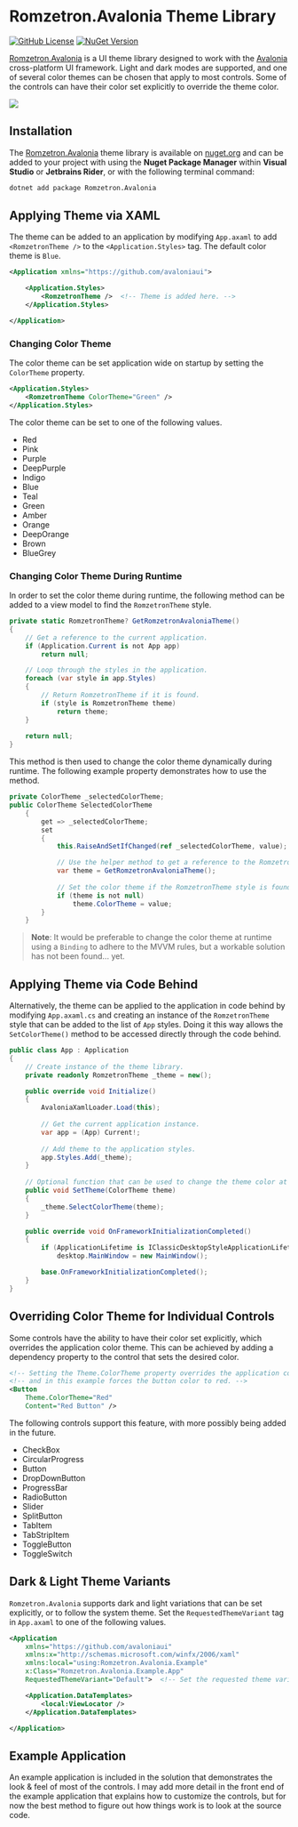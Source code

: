# Romzetron.Avalonia Theme Library

[![GitHub License](https://img.shields.io/github/license/Romzetron/Romzetron.Avalonia)](https://github.com/Romzetron/Romzetron.Avalonia/blob/main/LICENSE.md)
[![NuGet Version](https://img.shields.io/nuget/v/Romzetron.Avalonia)](https://www.nuget.org/packages/Romzetron.Avalonia)

[Romzetron.Avalonia](https://github.com/Romzetron/Romzetron.Avalonia) is a UI theme library designed to work with the [Avalonia](https://avaloniaui.net) cross-platform UI framework. Light and dark modes are supported, and one of several color themes can be chosen that apply to most controls. Some of the controls can have their color set explicitly to override the theme color.

![](https://raw.githubusercontent.com/Romzetron/Romzetron.Avalonia/main/Images/RometronAvaloniaExample.png)

## Installation

The [Romzetron.Avalonia](https://github.com/Romzetron/Romzetron.Avalonia) theme library is available on [nuget.org](https://www.nuget.org/packages/Romzetron.Avalonia) and can be added to your project with using the **Nuget Package Manager** within **Visual Studio** or **Jetbrains Rider**, or with the following terminal command:

```bash
dotnet add package Romzetron.Avalonia
```

## Applying Theme via XAML

The theme can be added to an application by modifying `App.axaml` to add `<RomzetronTheme />` to the `<Application.Styles>` tag. The default color theme is `Blue`.

```xml
<Application xmlns="https://github.com/avaloniaui">

    <Application.Styles>
        <RomzetronTheme />  <!-- Theme is added here. -->
    </Application.Styles>

</Application>
```

### Changing Color Theme

The color theme can be set application wide on startup by setting the `ColorTheme` property.

```xml
<Application.Styles>
    <RomzetronTheme ColorTheme="Green" />
</Application.Styles>
```

The color theme can be set to one of the following values.

- Red
- Pink
- Purple
- DeepPurple
- Indigo
- Blue
- Teal
- Green
- Amber
- Orange
- DeepOrange
- Brown
- BlueGrey

### Changing Color Theme During Runtime

In order to set the color theme during runtime, the following method can be added to a view model to find the `RomzetronTheme` style.

```csharp
private static RomzetronTheme? GetRomzetronAvaloniaTheme()
{
    // Get a reference to the current application.
    if (Application.Current is not App app)
        return null;

    // Loop through the styles in the application.
    foreach (var style in app.Styles)
    {
        // Return RomzetronTheme if it is found.
        if (style is RomzetronTheme theme)
            return theme;
    }
    
    return null;
}
```

This method is then used to change the color theme dynamically during runtime. The following example property demonstrates how to use the method.

```csharp
private ColorTheme _selectedColorTheme;
public ColorTheme SelectedColorTheme
    {
        get => _selectedColorTheme;
        set
        {
            this.RaiseAndSetIfChanged(ref _selectedColorTheme, value);

            // Use the helper method to get a reference to the RomzetronTheme style.
            var theme = GetRomzetronAvaloniaTheme();
            
            // Set the color theme if the RomzetronTheme style is found.
            if (theme is not null)
                theme.ColorTheme = value;
        }
    }
```

> **Note**: It would be preferable to change the color theme at runtime using a `Binding` to adhere to the MVVM rules, but a workable solution has not been found... yet.

## Applying Theme via Code Behind

Alternatively, the theme can be applied to the application in code behind by modifying `App.axaml.cs` and creating an instance of the `RomzetronTheme` style that can be added to the list of `App` styles. Doing it this way allows the `SetColorTheme()` method to be accessed directly through the code behind.

```csharp
public class App : Application
{
    // Create instance of the theme library.
    private readonly RomzetronTheme _theme = new();

    public override void Initialize()
    {
        AvaloniaXamlLoader.Load(this);
        
        // Get the current application instance.
        var app = (App) Current!;
        
        // Add theme to the application styles.
        app.Styles.Add(_theme);
    }
    
    // Optional function that can be used to change the theme color at runtime.
    public void SetTheme(ColorTheme theme)
    {
        _theme.SelectColorTheme(theme);
    }

    public override void OnFrameworkInitializationCompleted()
    {
        if (ApplicationLifetime is IClassicDesktopStyleApplicationLifetime desktop)
            desktop.MainWindow = new MainWindow();

        base.OnFrameworkInitializationCompleted();
    }
}
```

## Overriding Color Theme for Individual Controls

Some controls have the ability to have their color set explicitly, which overrides the application color theme. This can be achieved by adding a dependency property to the control that sets the desired color.

```xml
<!-- Setting the Theme.ColorTheme property overrides the application color theme, -->
<!-- and in this example forces the button color to red. -->
<Button
    Theme.ColorTheme="Red" 
    Content="Red Button" />
```

The following controls support this feature, with more possibly being added in the future.

- CheckBox
- CircularProgress
- Button
- DropDownButton
- ProgressBar
- RadioButton
- Slider
- SplitButton
- TabItem
- TabStripItem
- ToggleButton
- ToggleSwitch

## Dark & Light Theme Variants

`Romzetron.Avalonia` supports dark and light variations that can be set explicitly, or to follow the system theme. Set the `RequestedThemeVariant` tag in `App.axaml` to one of the following values.

```xml
<Application
    xmlns="https://github.com/avaloniaui"
    xmlns:x="http://schemas.microsoft.com/winfx/2006/xaml"
    xmlns:local="using:Romzetron.Avalonia.Example"
    x:Class="Romzetron.Avalonia.Example.App"
    RequestedThemeVariant="Default">  <!-- Set the requested theme variant to Light, Dark, or Default (system theme). -->

    <Application.DataTemplates>
        <local:ViewLocator />
    </Application.DataTemplates>

</Application>
```

## Example Application

An example application is included in the solution that demonstrates the look & feel of most of the controls. I may add more detail in the front end of the example application that explains how to customize the controls, but for now the best method to figure out how things work is to look at the source code.